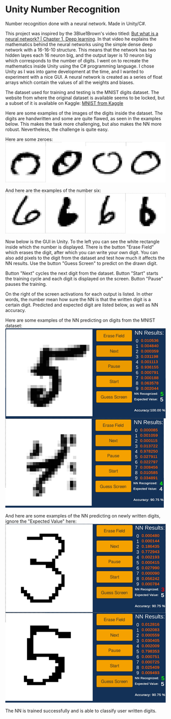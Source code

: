 # Unity Number Recognition
Number recognition done with a neural network. Made in Unity/C#.

This project was inspired by the 3Blue1Brown's video titled: [But what is a neural network? | Chapter 1, Deep learning](https://youtu.be/aircAruvnKk).
In that video he explains the mathematics behind the neural networks using the simple dense deep network with a 16-16-10 structure.
This means that the network has two hidden layes each 16 neuron big, and the output layer is 10 neuron big which corresponds to the number of digits.
I went on to recreate the mathematics inside Unity using the C# programming language. I chose Unity as I was into game development at the time, and I wanted to experiment with a nice GUI. A neural network is created as a series of float arrays which contain the values of all the weights and biases.

The dataset used for training and testing is the MNIST digits dataset. The website from where the original dataset is available seems to be locked, but a subset of it is available on Kaggle:
[MNIST from Kaggle](https://www.kaggle.com/datasets/hojjatk/mnist-dataset)

Here are some examples of the images of the digits inside the dataset. The digits are handwritten and some are quite flawed, as seen in the examples below. This makes the task more challenging, but also makes the NN more robust. Nevertheless, the challenge is quite easy.

Here are some zeroes:
![MNIST zeroes](images/zeros.jpg)

And here are the examples of the number six:
![MNIST sixes](images/sixes.jpg)

Now below is the GUI in Unity. To the left you can see the white rectangle inside which the number is displayed. There is the button "Erase Field" which erases the digit, after which you can write your own digit. You can also add pixels to the digit from the dataset and test how much it affects the NN results. Use the button "Guess Screen" to predict on the drawn digit.

Button "Next" cycles the next digit from the dataset. Button "Start" starts the training cycle and each digit is displayed on the screen. Button "Pause" pauses the training.

On the right of the screen activations for each output is listed. In other words, the number mean how sure the NN is that the written digit is a certain digit. Predicted and expected digit are listed below, as well as NN accuracy.

Here are some examples of the NN predicting on digits from the MNIST dataset:
![Predictions on MNIST digits](images/data.jpg)

And here are some examples of the NN predicting on newly written digits, ignore the "Expected Value" here: 
![predictions on own written digits](images/own.jpg)

The NN is trained successfully and is able to classify user written digits.
